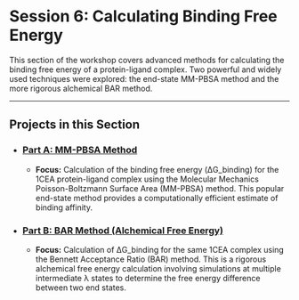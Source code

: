 # Session 6: Calculating Binding Free Energy

This section of the workshop covers advanced methods for calculating the binding free energy of a protein-ligand complex. Two powerful and widely used techniques were explored: the end-state MM-PBSA method and the more rigorous alchemical BAR method.

---

## Projects in this Section

* ### [Part A: MM-PBSA Method](./A_mmpbsa_method/)
    * **Focus:** Calculation of the binding free energy (ΔG_binding) for the 1CEA protein-ligand complex using the Molecular Mechanics Poisson-Boltzmann Surface Area (MM-PBSA) method. This popular end-state method provides a computationally efficient estimate of binding affinity.

* ### [Part B: BAR Method (Alchemical Free Energy)](./B_bar_method/)
    * **Focus:** Calculation of ΔG_binding for the same 1CEA complex using the Bennett Acceptance Ratio (BAR) method. This is a rigorous alchemical free energy calculation involving simulations at multiple intermediate λ states to determine the free energy difference between two end states.
